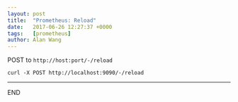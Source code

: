 ```yaml
---
layout: post
title:  "Prometheus: Reload"
date:   2017-06-26 12:27:37 +0000
tags:   [prometheus]
author: Alan Wang
---
```

POST  to `http://host:port/-/reload`

```shell
curl -X POST http://localhost:9090/-/reload
```

---
END
